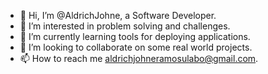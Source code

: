 - 👋 Hi, I’m @AldrichJohne, a Software Developer.
- 👀 I’m interested in problem solving and challenges.
- 🌱 I’m currently learning tools for deploying applications. 
- 💞️ I’m looking to collaborate on some real world projects.
- 📫 How to reach me aldrichjohneramosulabo@gmail.com.

<!---
AldrichJohne/AldrichJohne is a ✨ special ✨ repository because its `README.md` (this file) appears on your GitHub profile.
You can click the Preview link to take a look at your changes.
--->
